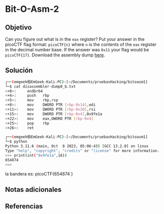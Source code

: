 # Bit-O-Asm-2

## Objetivo
Can you figure out what is in the `eax` register? Put your answer in the picoCTF flag format: `picoCTF{n}` where `n` is the contents of the `eax` register in the decimal number base. If the answer was `0x11` your flag would be `picoCTF{17}`. Download the assembly dump [here](https://artifacts.picoctf.net/c/510/disassembler-dump0_b.txt).
## Solución
```bash
┌──(emgeek㉿EmGeek-Kali-PC)-[~/Documents/pruebasHacking/bitoasm1]  
└─$ cat disassembler-dump0_b.txt    
<+0>:     endbr64    
<+4>:     push   rbp  
<+5>:     mov    rbp,rsp  
<+8>:     mov    DWORD PTR [rbp-0x14],edi  
<+11>:    mov    QWORD PTR [rbp-0x20],rsi  
<+15>:    mov    DWORD PTR [rbp-0x4],0x9fe1a  
<+22>:    mov    eax,DWORD PTR [rbp-0x4]  
<+25>:    pop    rbp  
<+26>:    ret  
                                                                                           
┌──(emgeek㉿EmGeek-Kali-PC)-[~/Documents/pruebasHacking/bitoasm1]  
└─$ python                                                              
Python 3.11.6 (main, Oct  8 2023, 05:06:43) [GCC 13.2.0] on linux  
Type "help", "copyright", "credits" or "license" for more information.  
>>> print(int("0x9fe1a",16))  
654874  
>>>
```

 la bandera es: picoCTF{654874 }


## Notas adicionales


## Referencias